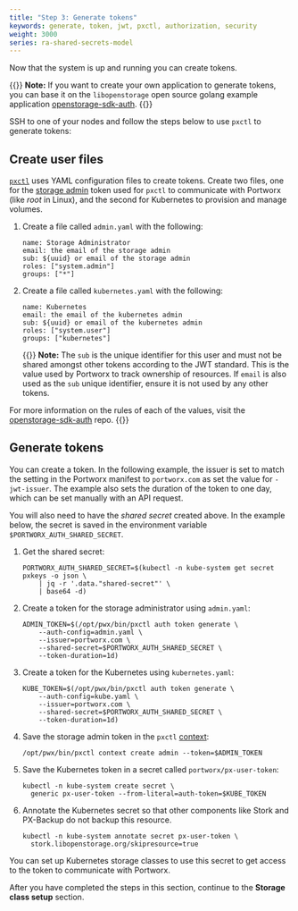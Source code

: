 ```yaml
---
title: "Step 3: Generate tokens"
keywords: generate, token, jwt, pxctl, authorization, security
weight: 3000
series: ra-shared-secrets-model
---
```


Now that the system is up and running you can create tokens.

{{<info>}}
**Note:** If you want to create your own application to generate tokens, you
can base it on the `libopenstorage` open source golang example application [openstorage-sdk-auth](https://github.com/libopenstorage/openstorage-sdk-auth).
{{</info>}}

SSH to one of your nodes and follow the steps below to use `pxctl` to generate tokens:

## Create user files

[`pxctl`](/reference/CLI/self-signed-tokens) uses YAML
configuration files to create tokens. Create two files, one for the [storage admin](/concepts/authorization/overview/#the-administrator-role) token used for `pxctl` to communicate with Portworx
(like _root_ in Linux), and the second for Kubernetes to provision
and manage volumes.

1. Create a file called `admin.yaml` with the following:

    ```text
    name: Storage Administrator
    email: the email of the storage admin
    sub: ${uuid} or email of the storage admin
    roles: ["system.admin"]
    groups: ["*"]
    ```

2. Create a file called `kubernetes.yaml` with the following:

    ```text
    name: Kubernetes
    email: the email of the kubernetes admin
    sub: ${uuid} or email of the kubernetes admin
    roles: ["system.user"]
    groups: ["kubernetes"]
    ```

    {{<info>}}
 **Note:** The `sub` is the unique identifier for this user and must not be shared amongst
other tokens according to the JWT standard. This is the value used by Portworx
to track ownership of resources. If `email` is also used as the `sub` unique
identifier, ensure it is not used by any other tokens.

For more information on the rules of each of the values, visit the
[openstorage-sdk-auth](https://github.com/libopenstorage/openstorage-sdk-auth#usage) repo.
    {{</info>}}

## Generate tokens

You can create a token. In the following example, the
issuer is set to match the setting in the Portworx manifest to `portworx.com` as set
the value for `-jwt-issuer`. The example also sets the duration of the token
to one day, which can be set manually with an API request.

<!-- this isn't really concept information, so much as it's notes to the task, consider moving this information directly to the steps that occur with it. -->

You will also need to have the _shared secret_ created above. In the example below,
the secret is saved in the environment variable `$PORTWORX_AUTH_SHARED_SECRET`.

1. Get the shared secret:

    ```text
    PORTWORX_AUTH_SHARED_SECRET=$(kubectl -n kube-system get secret pxkeys -o json \
        | jq -r '.data."shared-secret"' \
        | base64 -d)
    ```

2. Create a token for the storage administrator using `admin.yaml`:

    ```text
    ADMIN_TOKEN=$(/opt/pwx/bin/pxctl auth token generate \
        --auth-config=admin.yaml \
        --issuer=portworx.com \
        --shared-secret=$PORTWORX_AUTH_SHARED_SECRET \
        --token-duration=1d)
    ```

3. Create a token for the Kubernetes using `kubernetes.yaml`:

    ```text
    KUBE_TOKEN=$(/opt/pwx/bin/pxctl auth token generate \
        --auth-config=kube.yaml \
        --issuer=portworx.com \
        --shared-secret=$PORTWORX_AUTH_SHARED_SECRET \
        --token-duration=1d)
    ```

4. Save the storage admin token in the `pxctl` [context](/reference/cli/authorization/#contexts):

    ```text
    /opt/pwx/bin/pxctl context create admin --token=$ADMIN_TOKEN
    ```

5. Save the Kubernetes token in a secret called `portworx/px-user-token`:

    ```text
    kubectl -n kube-system create secret \
      generic px-user-token --from-literal=auth-token=$KUBE_TOKEN
    ```
6. Annotate the Kubernetes secret so that other components like Stork and PX-Backup do not backup this resource.

    ```text
    kubectl -n kube-system annotate secret px-user-token \
      stork.libopenstorage.org/skipresource=true
    ```

You can set up Kubernetes storage classes to use this secret to
get access to the token to communicate with Portworx.

<!-- too much word repetition, reword -->

After you have completed the steps in this section, continue to the **Storage class setup**
section.
